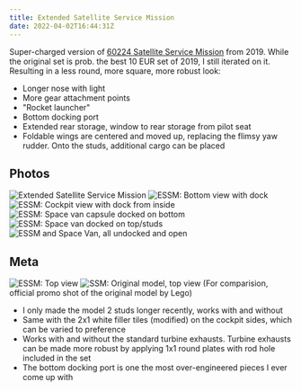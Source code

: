 ```yaml
---
title: Extended Satellite Service Mission
date: 2022-04-02T16:44:31Z
---
```


Super-charged version of [60224 Satellite Service Mission](https://www.bricklink.com/catalogItemInv.asp?S=60224-1) from 2019.
While the original set is prob. the best 10 EUR set of 2019, I still iterated on it.
Resulting in a less round, more square, more robust look:

* Longer nose with light
* More gear attachment points
* "Rocket launcher"
* Bottom docking port
* Extended rear storage, window to rear storage from pilot seat
* Foldable wings are centered and moved up, replacing the flimsy yaw rudder. Onto the studs, additional cargo can be placed

## Photos

![Extended Satellite Service Mission](essm0.jpg)
![ESSM: Bottom view with dock](essm1.jpg)
![ESSM: Cockpit view with dock from inside](essm2.jpg)
![ESSM: Space van capsule docked on bottom](essm_bottom_dock.jpg)
![ESSM: Space van docked on top/studs](essm_space_van_ontop.jpg)
![ESSM and Space Van, all undocked and open](essm_and_space_van.jpg)

## Meta

![ESSM: Top view](essm3.jpg)
![SSM: Original model, top view](ext_img/LEGO_60224_alt5.jpg)
(For comparision, official promo shot of the original model by Lego)

* I only made the model 2 studs longer recently, works with and without
* Same with the 2x1 white filler tiles (modified) on the cockpit sides, which can be varied to preference
* Works with and without the standard turbine exhausts. Turbine exhausts can be made more robust by applying 1x1 round plates with rod hole included in the set
* The bottom docking port is one the most over-engineered pieces I ever come up with

